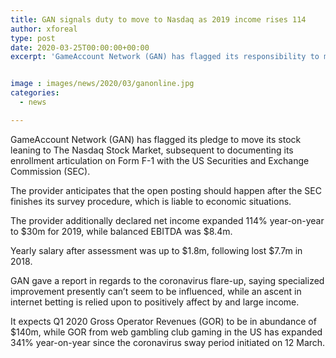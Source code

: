 ```yaml
---
title: GAN signals duty to move to Nasdaq as 2019 income rises 114
author: xforeal 
type: post
date: 2020-03-25T00:00:00+00:00
excerpt: 'GameAccount Network (GAN) has flagged its responsibility to move its stock leaning to The Nasdaq Stock Market, in the wake of recording its enrollment proclamation on Form F-1 with the US Securities and Exchange Commission (SEC) '


image : images/news/2020/03/ganonline.jpg
categories:
  - news

---
```

GameAccount Network (GAN) has flagged its pledge to move its stock leaning to The Nasdaq Stock Market, subsequent to documenting its enrollment articulation on Form F-1 with the US Securities and Exchange Commission (SEC). 

The provider anticipates that the open posting should happen after the SEC finishes its survey procedure, which is liable to economic situations. 

The provider additionally declared net income expanded 114&percnt; year-on-year to $30m for 2019, while balanced EBITDA was $8.4m. 

Yearly salary after assessment was up to $1.8m, following lost $7.7m in 2018. 

GAN gave a report in regards to the coronavirus flare-up, saying specialized improvement presently can&#8217;t seem to be influenced, while an ascent in internet betting is relied upon to positively affect by and large income. 

It expects Q1 2020 Gross Operator Revenues (GOR) to be in abundance of $140m, while GOR from web gambling club gaming in the US has expanded 341&percnt; year-on-year since the coronavirus sway period initiated on 12 March.